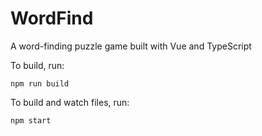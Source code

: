 # WordFind
A word-finding puzzle game built with Vue and TypeScript

To build, run:
```
npm run build
```

To build and watch files, run:
```
npm start
```
